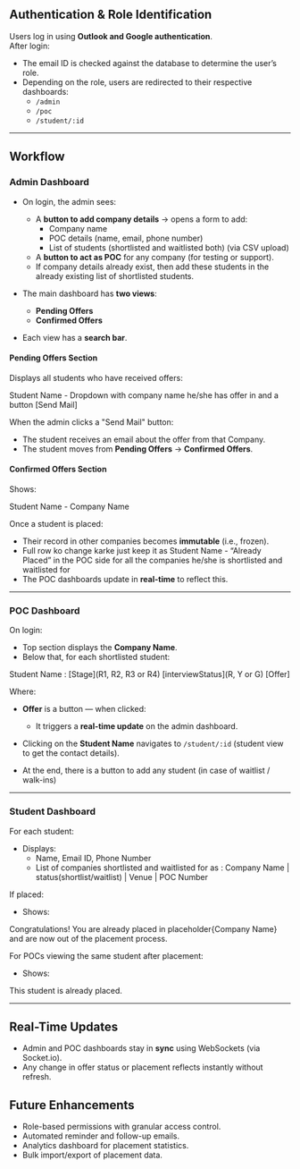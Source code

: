 ## Authentication & Role Identification

Users log in using **Outlook and Google authentication**.  
After login:

- The email ID is checked against the database to determine the user’s role.
- Depending on the role, users are redirected to their respective dashboards:
  - `/admin`
  - `/poc`
  - `/student/:id`

---

## Workflow

### Admin Dashboard

- On login, the admin sees:

  - A **button to add company details** → opens a form to add:
    - Company name
    - POC details (name, email, phone number)
    - List of students (shortlisted and waitlisted both) (via CSV upload)
  - A **button to act as POC** for any company (for testing or support).
  - If company details already exist, then add these students in the already existing list of shortlisted students.

- The main dashboard has **two views**:

  - **Pending Offers**
  - **Confirmed Offers**

- Each view has a **search bar**.

#### Pending Offers Section

Displays all students who have received offers:

Student Name - Dropdown with company name he/she has offer in and a button [Send Mail]

When the admin clicks a "Send Mail" button:

- The student receives an email about the offer from that Company.
- The student moves from **Pending Offers** → **Confirmed Offers**.

#### Confirmed Offers Section

Shows:

Student Name - Company Name

Once a student is placed:

- Their record in other companies becomes **immutable** (i.e., frozen).
- Full row ko change karke just keep it as Student Name - “Already Placed” in the POC side for all the companies he/she is shortlisted and waitlisted for
- The POC dashboards update in **real-time** to reflect this.

---

### POC Dashboard

On login:

- Top section displays the **Company Name**.
- Below that, for each shortlisted student:

Student Name : [Stage](R1, R2, R3 or R4) [interviewStatus](R, Y or G) [Offer]

Where:

- **Offer** is a button — when clicked:

  - It triggers a **real-time update** on the admin dashboard.

- Clicking on the **Student Name** navigates to `/student/:id` (student view to get the contact details).

- At the end, there is a button to add any student (in case of waitlist / walk-ins)

---

### Student Dashboard

For each student:

- Displays:
  - Name, Email ID, Phone Number
  - List of companies shortlisted and waitlisted for as :
    Company Name | status(shortlist/waitlist) | Venue | POC Number

If placed:

- Shows:

Congratulations! You are already placed in placeholder{Company Name} and are now out of the placement process.

For POCs viewing the same student after placement:

- Shows:

This student is already placed.

---

## Real-Time Updates

- Admin and POC dashboards stay in **sync** using WebSockets (via Socket.io).
- Any change in offer status or placement reflects instantly without refresh.

## Future Enhancements

- Role-based permissions with granular access control.
- Automated reminder and follow-up emails.
- Analytics dashboard for placement statistics.
- Bulk import/export of placement data.
